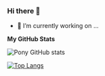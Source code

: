 ### Hi there 👋

- 🔭 I’m currently working on ...



**My GitHub Stats**

![Pony GitHub stats](https://github-readme-stats.vercel.app/api?username=pony13500815917&count_private=true&show_icons=true&theme=merko)

[![Top Langs](https://github-readme-stats.vercel.app/api/top-langs/?username=pony13500815917&layout=compact)](https://github.com/anuraghazra/github-readme-stats)
